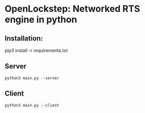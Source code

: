 # OpenLockstep: Networked RTS engine in python

## Installation:
pip3 install -r requirements.txt

## Server

`python3 main.py --server`

## Client

`python3 main.py --client`

